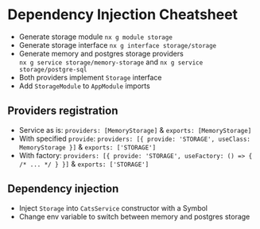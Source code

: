 # Dependency Injection Cheatsheet
- Generate storage module `nx g module storage`
- Generate storage interface `nx g interface storage/storage`
- Generate memory and postgres storage providers <br>`nx g service storage/memory-storage` and `nx g service storage/postgre-sql`
- Both providers implement `Storage` interface
- Add `StorageModule` to `AppModule` imports

## Providers registration
- Service as is: `providers: [MemoryStorage]` & `exports: [MemoryStorage]`
- With specified `provide`: `providers: [{ provide: 'STORAGE', useClass: MemoryStorage }]` & `exports: ['STORAGE']`
- With factory: `providers: [{ provide: 'STORAGE', useFactory: () => { /* ... */ } }]` & `exports: ['STORAGE']`

## Dependency injection
- Inject `Storage` into `CatsService` constructor with a Symbol
- Change env variable to switch between memory and postgres storage
